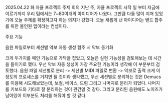 2025.04.22 화
자율 프로젝트 주제 회의
지난 주, 자율 프로젝트 시작 일 부터 지금에 이르기까지 우리 팀에서는 7~80여개의 아이디어가 나왔다. 그만큼 다들 많이 지쳐 있었기에 오늘 주제를 확정하고자 하는 의지가 강했다. 오늘 새롭게 낸 아이디어는 밴드 합주를 위한 올인원 앱이라는 컨셉이다.

주요 기능

음원 파일로부터 세션별 악보 자동 생성
합주 시 악보 동기화



크게 두가지를 메인 기능으로 가닥을 잡았고, 오늘은 실현 가능성을 검토해보는 데 시간을 들이기로 했다.
우선 악보 자동 생성이 가장 주요한 기능이라 생각해 이 부분부터 검토했다.
음원 파일 세션별로 분리 -> 세션별 MIDI 파일로 변환 -> 악보로 출력
크게 이정도의 프로세스를 거치면 될 것이라 생각했고, 우선 세션별로 분리하는 것은 Demucs를 이용해 시도해보았는데, 보컬, 베이스, 드럼 그리고 나머지로 분리가 되었다. 나머지를 키보드와 기타로 잘 분리하는 것이 관건일 것 같다. 그리고 분리된 음원에도 노이즈가 남아있어 이부분도 처리를 해줘야 할 것 같다.
